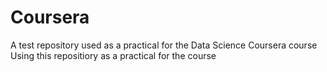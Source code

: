 # Coursera
A test repository used as a practical for the Data Science Coursera course
Using this repositiory as a practical for the course
